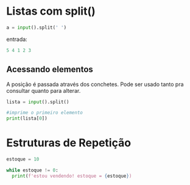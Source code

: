 # Listas com split()

```py
a = input().split(' ')
```

entrada:
```py
5 4 1 2 3
```

## Acessando elementos

A posição é passada através dos conchetes. Pode ser usado tanto pra consultar quanto para alterar.

```py
lista = input().split()

#imprime o primeiro elemento
print(lista[0]) 
```

# Estruturas de Repetição

```py
estoque = 10

while estoque != 0:
  print(f'estou vendendo! estoque = {estoque})
```